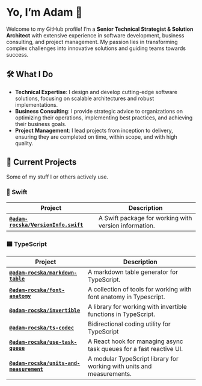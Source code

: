 # Yo, I’m Adam 👋

Welcome to my GitHub profile! I’m a **Senior Technical
Strategist & Solution Architect** with extensive experience
in software development, business consulting, and project
management. My passion lies in transforming complex
challenges into innovative solutions and guiding teams
towards success.

## 🛠️ What I Do

* **Technical Expertise**: I design and develop cutting-edge
  software solutions, focusing on scalable architectures and
  robust implementations.
* **Business Consulting**: I provide strategic advice to
  organizations on optimizing their operations, implementing
  best practices, and achieving their business goals.
* **Project Management**: I lead projects from inception to
  delivery, ensuring they are completed on time, within
  scope, and with high quality.

## 🚀 Current Projects

Some of my stuff I or others actively use.

### 🧡 Swift

| Project                                                                                  | Description                                           |
| ---------------------------------------------------------------------------------------- | ----------------------------------------------------- |
| [**`@adam-rocska/VersionInfo.swift`**](https://github.com/adam-rocska/VersionInfo.swift) | A Swift package for working with version information. |

### 🟦 TypeScript

| Project                                                                                                     | Description                                                           |
| ----------------------------------------------------------------------------------------------------------- | --------------------------------------------------------------------- |
| [**`@adam-rocska/markdown-table`**](https://github.com/adam-rocska/markdown-table-typescript)               | A markdown table generator for TypeScript.                            |
| [**`@adam-rocska/font-anatomy`**](https://github.com/adam-rocska/font-anatomy-typescript)                   | A collection of tools for working with font anatomy in Typescript.    |
| [**`@adam-rocska/invertible`**](https://github.com/adam-rocska/invertible-typescript)                       | A library for working with invertible functions in TypeScript.        |
| [**`@adam-rocska/ts-codec`**](https://github.com/adam-rocska/ts-codec)                                      | Bidirectional coding utility for TypeScript                           |
| [**`@adam-rocska/use-task-queue`**](https://github.com/adam-rocska/use-task-queue)                          | A React hook for managing async task queues for a fast reactive UI.   |
| [**`@adam-rocska/units-and-measurement`**](https://github.com/adam-rocska/units-and-measurement-typescript) | A modular TypeScript library for working with units and measurements. |

<!--
// Incoming after I open-sourced the last bits of the design system.
📚 Tech Blog

I regularly write about technology trends, development practices, and industry insights. Check out my latest posts:

 • Post Title 1 - A summary of the topic and key takeaways.
 • Post Title 2 - What you can learn from this post and its relevance.
 // Not sure if I should include this section. It might be too much.

🌟 Highlights

 • Open-Source Contributions: Contributed to several projects in the open-source community, including Project Name and Project Name.
 • Certifications: Certification Name, Certification Name.
 • Awards: Recognized for [Achievement/Award] in [Year].
 -->

<!--
**adam-rocska/adam-rocska** is a ✨ _special_ ✨ repository because its `README.md` (this file) appears on your GitHub profile.

Here are some ideas to get you started:

- 🔭 I’m currently working on ...
- 🌱 I’m currently learning ...
- 👯 I’m looking to collaborate on ...
- 🤔 I’m looking for help with ...
- 💬 Ask me about ...
- 📫 How to reach me: ...
- 😄 Pronouns: ...
- ⚡ Fun fact: ...
-->

